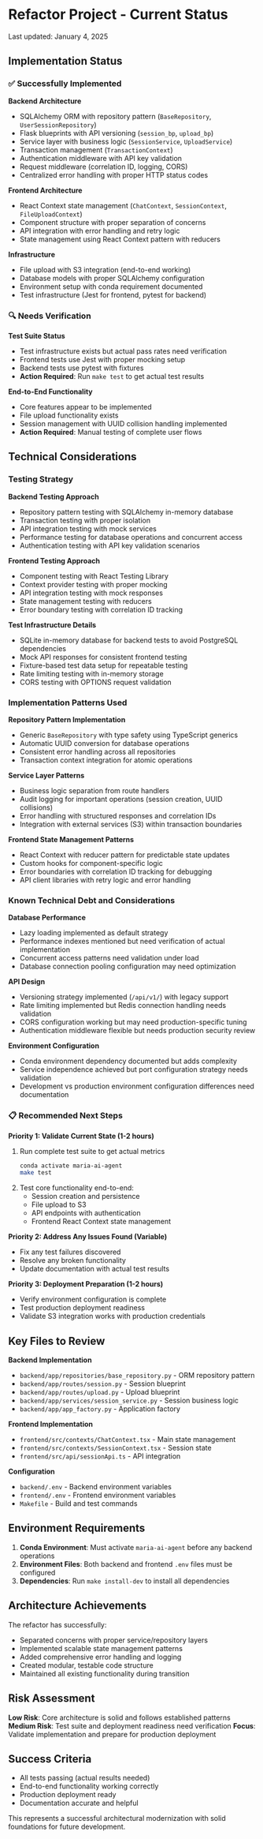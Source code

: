# Refactor Project - Current Status

Last updated: January 4, 2025

## Implementation Status

### ✅ Successfully Implemented

**Backend Architecture**
- SQLAlchemy ORM with repository pattern (`BaseRepository`, `UserSessionRepository`)
- Flask blueprints with API versioning (`session_bp`, `upload_bp`)
- Service layer with business logic (`SessionService`, `UploadService`)
- Transaction management (`TransactionContext`)
- Authentication middleware with API key validation
- Request middleware (correlation ID, logging, CORS)
- Centralized error handling with proper HTTP status codes

**Frontend Architecture**
- React Context state management (`ChatContext`, `SessionContext`, `FileUploadContext`)
- Component structure with proper separation of concerns
- API integration with error handling and retry logic
- State management using React Context pattern with reducers

**Infrastructure**
- File upload with S3 integration (end-to-end working)
- Database models with proper SQLAlchemy configuration
- Environment setup with conda requirement documented
- Test infrastructure (Jest for frontend, pytest for backend)

### 🔍 Needs Verification

**Test Suite Status**
- Test infrastructure exists but actual pass rates need verification
- Frontend tests use Jest with proper mocking setup
- Backend tests use pytest with fixtures
- **Action Required**: Run `make test` to get actual test results

**End-to-End Functionality**
- Core features appear to be implemented
- File upload functionality exists
- Session management with UUID collision handling implemented
- **Action Required**: Manual testing of complete user flows

## Technical Considerations

### Testing Strategy

**Backend Testing Approach**
- Repository pattern testing with SQLAlchemy in-memory database
- Transaction testing with proper isolation
- API integration testing with mock services
- Performance testing for database operations and concurrent access
- Authentication testing with API key validation scenarios

**Frontend Testing Approach**
- Component testing with React Testing Library
- Context provider testing with proper mocking
- API integration testing with mock responses
- State management testing with reducers
- Error boundary testing with correlation ID tracking

**Test Infrastructure Details**
- SQLite in-memory database for backend tests to avoid PostgreSQL dependencies
- Mock API responses for consistent frontend testing
- Fixture-based test data setup for repeatable testing
- Rate limiting testing with in-memory storage
- CORS testing with OPTIONS request validation

### Implementation Patterns Used

**Repository Pattern Implementation**
- Generic `BaseRepository` with type safety using TypeScript generics
- Automatic UUID conversion for database operations
- Consistent error handling across all repositories
- Transaction context integration for atomic operations

**Service Layer Patterns**
- Business logic separation from route handlers
- Audit logging for important operations (session creation, UUID collisions)
- Error handling with structured responses and correlation IDs
- Integration with external services (S3) within transaction boundaries

**Frontend State Management Patterns**
- React Context with reducer pattern for predictable state updates
- Custom hooks for component-specific logic
- Error boundaries with correlation ID tracking for debugging
- API client libraries with retry logic and error handling

### Known Technical Debt and Considerations

**Database Performance**
- Lazy loading implemented as default strategy
- Performance indexes mentioned but need verification of actual implementation
- Concurrent access patterns need validation under load
- Database connection pooling configuration may need optimization

**API Design**
- Versioning strategy implemented (`/api/v1/`) with legacy support
- Rate limiting implemented but Redis connection handling needs validation
- CORS configuration working but may need production-specific tuning
- Authentication middleware flexible but needs production security review

**Environment Configuration**
- Conda environment dependency documented but adds complexity
- Service independence achieved but port configuration strategy needs validation
- Development vs production environment configuration differences need documentation

### 📋 Recommended Next Steps

**Priority 1: Validate Current State (1-2 hours)**
1. Run complete test suite to get actual metrics
   ```bash
   conda activate maria-ai-agent
   make test
   ```
2. Test core functionality end-to-end:
   - Session creation and persistence
   - File upload to S3
   - API endpoints with authentication
   - Frontend React Context state management

**Priority 2: Address Any Issues Found (Variable)**
- Fix any test failures discovered
- Resolve any broken functionality
- Update documentation with actual test results

**Priority 3: Deployment Preparation (1-2 hours)**
- Verify environment configuration is complete
- Test production deployment readiness
- Validate S3 integration works with production credentials

## Key Files to Review

**Backend Implementation**
- `backend/app/repositories/base_repository.py` - ORM repository pattern
- `backend/app/routes/session.py` - Session blueprint
- `backend/app/routes/upload.py` - Upload blueprint
- `backend/app/services/session_service.py` - Session business logic
- `backend/app/app_factory.py` - Application factory

**Frontend Implementation**
- `frontend/src/contexts/ChatContext.tsx` - Main state management
- `frontend/src/contexts/SessionContext.tsx` - Session state
- `frontend/src/api/sessionApi.ts` - API integration

**Configuration**
- `backend/.env` - Backend environment variables
- `frontend/.env` - Frontend environment variables
- `Makefile` - Build and test commands

## Environment Requirements

1. **Conda Environment**: Must activate `maria-ai-agent` before any backend operations
2. **Environment Files**: Both backend and frontend `.env` files must be configured
3. **Dependencies**: Run `make install-dev` to install all dependencies

## Architecture Achievements

The refactor has successfully:
- Separated concerns with proper service/repository layers
- Implemented scalable state management patterns
- Added comprehensive error handling and logging
- Created modular, testable code structure
- Maintained all existing functionality during transition

## Risk Assessment

**Low Risk**: Core architecture is solid and follows established patterns
**Medium Risk**: Test suite and deployment readiness need verification
**Focus**: Validate implementation and prepare for production deployment

## Success Criteria

- All tests passing (actual results needed)
- End-to-end functionality working correctly
- Production deployment ready
- Documentation accurate and helpful

This represents a successful architectural modernization with solid foundations for future development. 